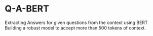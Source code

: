 # Q-A-BERT
Extracting Answers for given questions from the context using BERT 
Building a robust model to accept more than 500 tokens of context.

